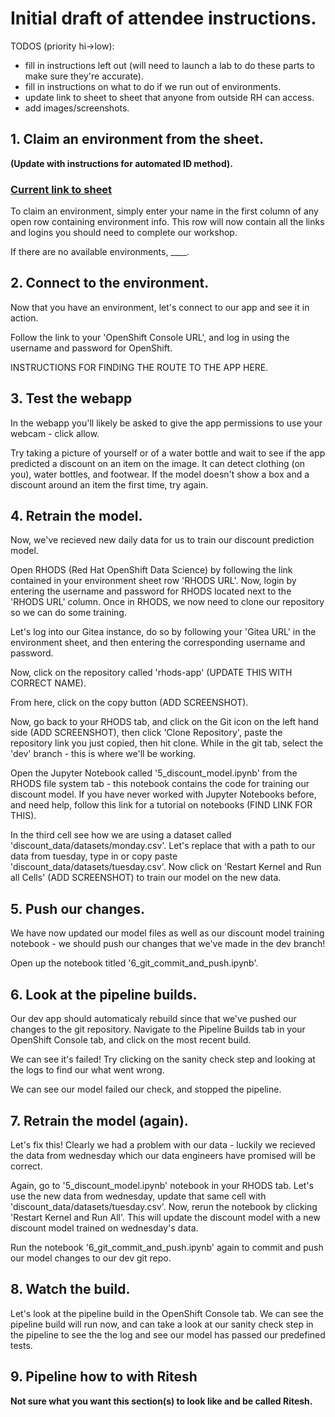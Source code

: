 # Initial draft of attendee instructions.


TODOS (priority hi->low):
- fill in instructions left out (will need to launch a lab to do these parts to make sure they're accurate).
- fill in instructions on what to do if we run out of environments.
- update link to sheet to sheet that anyone from outside RH can access.
- add images/screenshots.

## 1. Claim an environment from the sheet.

**(Update with instructions for automated ID method).**

### [Current link to sheet](https://docs.google.com/spreadsheets/d/12tr4yU-Rhl78suCeFIJqrQyfvimrOv-HA_1IrDtvMeg/edit#gid=0)

To claim an environment, simply enter your name in the first column of any open row containing environment info. This row will now contain all the links and logins you should need to complete our workshop.

If there are no available environments, ____.

## 2. Connect to the environment.

Now that you have an environment, let's connect to our app and see it in action.

Follow the link to your 'OpenShift Console URL', and log in using the username and password for OpenShift. 

INSTRUCTIONS FOR FINDING THE ROUTE TO THE APP HERE.

## 3. Test the webapp

In the webapp you'll likely be asked to give the app permissions to use your webcam - click allow.

Try taking a picture of yourself or of a water bottle and wait to see if the app predicted a discount on an item on the image. It can detect clothing (on you), water bottles, and footwear. If the model doesn't show a box and a discount around an item the first time, try again. 

## 4. Retrain the model. 

Now, we've recieved new daily data for us to train our discount prediction model.

Open RHODS (Red Hat OpenShift Data Science) by following the link contained in your environment sheet row 'RHODS URL'. Now, login by entering the username and password for RHODS located next to the 'RHODS URL' column. Once in RHODS, we now need to clone our repository so we can do some training. 

Let's log into our Gitea instance, do so by following your 'Gitea URL' in the environment sheet, and then entering the corresponding username and password.

Now, click on the repository called 'rhods-app' (UPDATE THIS WITH CORRECT NAME).

From here, click on the copy button (ADD SCREENSHOT).

Now, go back to your RHODS tab, and click on the Git icon on the left hand side (ADD SCREENSHOT), then click 'Clone Repository', paste the repository link you just copied, then hit clone. While in the git tab, select the 'dev' branch - this is where we'll be working.

Open the Jupyter Notebook called '5_discount_model.ipynb' from the RHODS file system tab - this notebook contains the code for training our discount model. If you have never worked with Jupyter Notebooks before, and need help, follow this link for a tutorial on notebooks (FIND LINK FOR THIS).

In the third cell see how we are using a dataset called 'discount_data/datasets/monday.csv'. Let's replace that with a path to our data from tuesday, type in or copy paste 'discount_data/datasets/tuesday.csv'. Now click on 'Restart Kernel and Run all Cells' (ADD SCREENSHOT) to train our model on the new data.

## 5. Push our changes.

We have now updated our model files as well as our discount model training notebook - we should push our changes that we've made in the dev branch! 

Open up the notebook titled '6_git_commit_and_push.ipynb'. 

## 6. Look at the pipeline builds.

Our dev app should automaticaly rebuild since that we've pushed our changes to the git repository. Navigate to the Pipeline Builds tab in your OpenShift Console tab, and click on the most recent build. 

We can see it's failed! Try clicking on the sanity check step and looking at the logs to find our what went wrong. 

We can see our model failed our check, and stopped the pipeline. 

## 7. Retrain the model (again).

Let's fix this! Clearly we had a problem with our data - luckily we recieved the data from wednesday which our data engineers have promised will be correct. 

Again, go to '5_discount_model.ipynb' notebook in your RHODS tab. Let's use the new data from wednesday, update that same cell with 'discount_data/datasets/tuesday.csv'. Now, rerun the notebook by clicking 'Restart Kernel and Run All'. This will update the discount model with a new discount model trained on wednesday's data.

Run the notebook '6_git_commit_and_push.ipynb' again to commit and push our model changes to our dev git repo. 

## 8. Watch the build.

Let's look at the pipeline build in the OpenShift Console tab. We can see the pipeline build will run now, and can take a look at our sanity check step in the pipeline to see the the log and see our model has passed our predefined tests.

## 9. Pipeline how to with Ritesh

**Not  sure what you want this section(s) to look like and be called Ritesh.**